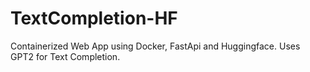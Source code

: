# TextCompletion-HF

Containerized Web App using Docker, FastApi and Huggingface. Uses GPT2 for Text Completion.
